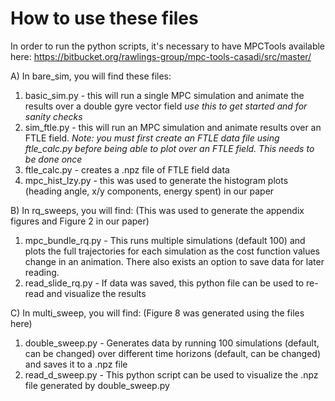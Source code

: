# How to use these files

In order to run the python scripts, it's necessary to have MPCTools available here: https://bitbucket.org/rawlings-group/mpc-tools-casadi/src/master/

A) In bare_sim, you will find these files:
  1) basic_sim.py - this will run a single MPC simulation and animate the results over a double gyre vector field *use this to get started and for sanity checks*
  2) sim_ftle.py - this will run an MPC simulation and animate results over an FTLE field. *Note: you must first create an FTLE data file using     ftle_calc.py before being able to plot over an FTLE field. This needs to be done once*
  3) ftle_calc.py - creates a .npz file of FTLE field data
  4) mpc_hist_lzy.py - this was used to generate the histogram plots (heading angle, x/y components, energy spent) in our paper

B) In rq_sweeps, you will find: (This was used to generate the appendix figures and Figure 2 in our paper)
  1) mpc_bundle_rq.py - This runs multiple simulations (default 100) and plots the full trajectories for each simulation as the cost function values change in an animation. There also exists an option to save data for later reading. 
  2) read_slide_rq.py - If data was saved, this python file can be used to re-read and visualize the results

C) In multi_sweep, you will find: (Figure 8 was generated using the files here)
  1) double_sweep.py - Generates data by running 100 simulations (default, can be changed) over different time horizons (default, can be changed) and saves it to a .npz file
  2) read_d_sweep.py - This python script can be used to visualize the .npz file generated by double_sweep.py
